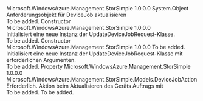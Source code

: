 <Type Name="UpdateDeviceJobRequest" FullName="Microsoft.WindowsAzure.Management.StorSimple.Models.UpdateDeviceJobRequest">
  <TypeSignature Language="C#" Value="public class UpdateDeviceJobRequest" />
  <TypeSignature Language="ILAsm" Value=".class public auto ansi beforefieldinit UpdateDeviceJobRequest extends System.Object" />
  <TypeSignature Language="DocId" Value="T:Microsoft.WindowsAzure.Management.StorSimple.Models.UpdateDeviceJobRequest" />
  <TypeSignature Language="VB.NET" Value="Public Class UpdateDeviceJobRequest" />
  <TypeSignature Language="F#" Value="type UpdateDeviceJobRequest = class" />
  <AssemblyInfo>
    <AssemblyName>Microsoft.WindowsAzure.Management.StorSimple</AssemblyName>
    <AssemblyVersion>1.0.0.0</AssemblyVersion>
  </AssemblyInfo>
  <Base>
    <BaseTypeName>System.Object</BaseTypeName>
  </Base>
  <Interfaces />
  <Docs>
    <summary>
            Anforderungsobjekt für DeviceJob aktualisieren
            </summary>
    <remarks>To be added.</remarks>
  </Docs>
  <Members>
    <Member MemberName=".ctor">
      <MemberSignature Language="C#" Value="public UpdateDeviceJobRequest ();" />
      <MemberSignature Language="ILAsm" Value=".method public hidebysig specialname rtspecialname instance void .ctor() cil managed" />
      <MemberSignature Language="DocId" Value="M:Microsoft.WindowsAzure.Management.StorSimple.Models.UpdateDeviceJobRequest.#ctor" />
      <MemberSignature Language="VB.NET" Value="Public Sub New ()" />
      <MemberType>Constructor</MemberType>
      <AssemblyInfo>
        <AssemblyName>Microsoft.WindowsAzure.Management.StorSimple</AssemblyName>
        <AssemblyVersion>1.0.0.0</AssemblyVersion>
      </AssemblyInfo>
      <Parameters />
      <Docs>
        <summary>
            Initialisiert eine neue Instanz der UpdateDeviceJobRequest-Klasse.
            </summary>
        <remarks>To be added.</remarks>
      </Docs>
    </Member>
    <Member MemberName=".ctor">
      <MemberSignature Language="C#" Value="public UpdateDeviceJobRequest (Microsoft.WindowsAzure.Management.StorSimple.Models.DeviceJobAction deviceJobAction);" />
      <MemberSignature Language="ILAsm" Value=".method public hidebysig specialname rtspecialname instance void .ctor(valuetype Microsoft.WindowsAzure.Management.StorSimple.Models.DeviceJobAction deviceJobAction) cil managed" />
      <MemberSignature Language="DocId" Value="M:Microsoft.WindowsAzure.Management.StorSimple.Models.UpdateDeviceJobRequest.#ctor(Microsoft.WindowsAzure.Management.StorSimple.Models.DeviceJobAction)" />
      <MemberSignature Language="F#" Value="new Microsoft.WindowsAzure.Management.StorSimple.Models.UpdateDeviceJobRequest : Microsoft.WindowsAzure.Management.StorSimple.Models.DeviceJobAction -&gt; Microsoft.WindowsAzure.Management.StorSimple.Models.UpdateDeviceJobRequest" Usage="new Microsoft.WindowsAzure.Management.StorSimple.Models.UpdateDeviceJobRequest deviceJobAction" />
      <MemberType>Constructor</MemberType>
      <AssemblyInfo>
        <AssemblyName>Microsoft.WindowsAzure.Management.StorSimple</AssemblyName>
        <AssemblyVersion>1.0.0.0</AssemblyVersion>
      </AssemblyInfo>
      <Parameters>
        <Parameter Name="deviceJobAction" Type="Microsoft.WindowsAzure.Management.StorSimple.Models.DeviceJobAction" />
      </Parameters>
      <Docs>
        <param name="deviceJobAction">To be added.</param>
        <summary>
            Initialisiert eine neue Instanz der UpdateDeviceJobRequest-Klasse mit erforderlichen Argumenten.
            </summary>
        <remarks>To be added.</remarks>
      </Docs>
    </Member>
    <Member MemberName="DeviceJobAction">
      <MemberSignature Language="C#" Value="public Microsoft.WindowsAzure.Management.StorSimple.Models.DeviceJobAction DeviceJobAction { get; set; }" />
      <MemberSignature Language="ILAsm" Value=".property instance valuetype Microsoft.WindowsAzure.Management.StorSimple.Models.DeviceJobAction DeviceJobAction" />
      <MemberSignature Language="DocId" Value="P:Microsoft.WindowsAzure.Management.StorSimple.Models.UpdateDeviceJobRequest.DeviceJobAction" />
      <MemberSignature Language="VB.NET" Value="Public Property DeviceJobAction As DeviceJobAction" />
      <MemberSignature Language="F#" Value="member this.DeviceJobAction : Microsoft.WindowsAzure.Management.StorSimple.Models.DeviceJobAction with get, set" Usage="Microsoft.WindowsAzure.Management.StorSimple.Models.UpdateDeviceJobRequest.DeviceJobAction" />
      <MemberType>Property</MemberType>
      <AssemblyInfo>
        <AssemblyName>Microsoft.WindowsAzure.Management.StorSimple</AssemblyName>
        <AssemblyVersion>1.0.0.0</AssemblyVersion>
      </AssemblyInfo>
      <ReturnValue>
        <ReturnType>Microsoft.WindowsAzure.Management.StorSimple.Models.DeviceJobAction</ReturnType>
      </ReturnValue>
      <Docs>
        <summary>
            Erforderlich. Aktion beim Aktualisieren des Geräts Auftrags mit
            </summary>
        <value>To be added.</value>
        <remarks>To be added.</remarks>
      </Docs>
    </Member>
  </Members>
</Type>